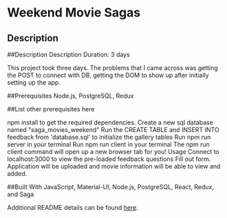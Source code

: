 # Weekend Movie Sagas



## Description

##Description Description Duration: 3 days

This project took three days. The problems that I came across was getting the POST to connect with DB, getting the DOM to show up after initially setting up the app.

##Prerequisites Node.js, PostgreSQL, Redux

##List other prerequisites here

npm install to get the required dependencies. Create a new sql database named "saga_movies_weekend" Run the CREATE TABLE and INSERT INTO feedback from 'database.sql' to initialize the gallery tables Run npm run server in your terminal Run npm run client in your terminal The npm run client command will open up a new browser tab for you! Usage Connect to localhost:3000 to view the pre-loaded feedback questions Fill out form. Application will be uploaded and movie information will be able to view and added.

##Built With JavaScript, Material-UI, Node.js, PostgreSQL, React, Redux, and Saga

Additional README details can be found [here](https://github.com/PrimeAcademy/readme-template/blob/master/README.md).
